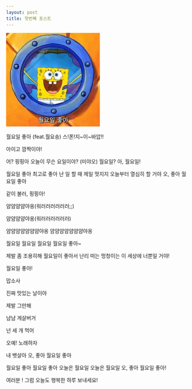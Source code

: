 ```yaml
---
layout: post
title: 첫번째 포스트
---
```


![스폰지밥](/images/spongebob.jpg)

월요일 좋아 (feat.월요송)
스!폰!지~이~바압!!

아이고 깜짝이야!

어?
핑핑아
오늘이 무슨 요일이야?
(미야오)
월요일?
아, 월요일!

월요일 좋아
최고로 좋아
난 일 할 때 제일 멋지지
오늘부터 열심히 할 거야
오, 좋아
월요일 좋아

같이 불러, 핑핑아!


얌얌얌얌야옹(워러러러러러러;;)

얌얌얌얌야옹(워러러러러러러)

얌얌얌얌얌얌얌야옹
얌얌얌얌얌얌얌야옹

월요일
월요일
월요일
월요일 좋아~

제발 좀 조용히해
월요일이 좋아서
난리 떠는 멍청이는
이 세상에 너뿐일 거야!

월요일 좋아!


맙소사

진짜 맛있는 날이야

제발 그만해

냠냠 게살버거

넌 세 개 먹어

오예! 노래하자

내 뱃살아
오, 좋아
월요일 좋아

월요일 좋아
월요일 좋아
오늘은 월요일
오늘은 월요일
오, 좋아
월요일 좋아!

여러분 !
그럼 오늘도
행복한 하루 보내세요!
